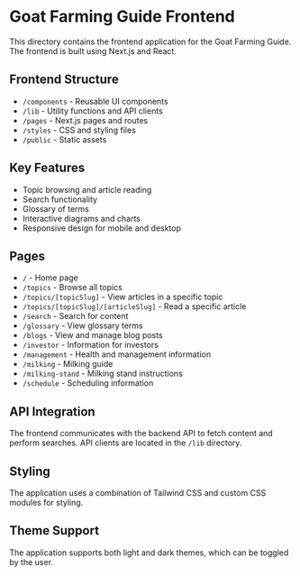 # Goat Farming Guide Frontend

This directory contains the frontend application for the Goat Farming Guide. The frontend is built using Next.js and React.

## Frontend Structure

- `/components` - Reusable UI components
- `/lib` - Utility functions and API clients
- `/pages` - Next.js pages and routes
- `/styles` - CSS and styling files
- `/public` - Static assets

## Key Features

- Topic browsing and article reading
- Search functionality
- Glossary of terms
- Interactive diagrams and charts
- Responsive design for mobile and desktop

## Pages

- `/` - Home page
- `/topics` - Browse all topics
- `/topics/[topicSlug]` - View articles in a specific topic
- `/topics/[topicSlug]/[articleSlug]` - Read a specific article
- `/search` - Search for content
- `/glossary` - View glossary terms
- `/blogs` - View and manage blog posts
- `/investor` - Information for investors
- `/management` - Health and management information
- `/milking` - Milking guide
- `/milking-stand` - Milking stand instructions
- `/schedule` - Scheduling information

## API Integration

The frontend communicates with the backend API to fetch content and perform searches. API clients are located in the `/lib` directory.

## Styling

The application uses a combination of Tailwind CSS and custom CSS modules for styling.

## Theme Support

The application supports both light and dark themes, which can be toggled by the user.